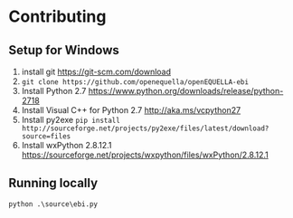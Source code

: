 # Contributing

## Setup for Windows

1. install git <https://git-scm.com/download>
2. `git clone https://github.com/openequella/openEQUELLA-ebi`
3. Install Python 2.7 <https://www.python.org/downloads/release/python-2718>
4. Install Visual C++ for Python 2.7 <http://aka.ms/vcpython27>
5. Install py2exe `pip install http://sourceforge.net/projects/py2exe/files/latest/download?source=files`
6. Install wxPython 2.8.12.1 <https://sourceforge.net/projects/wxpython/files/wxPython/2.8.12.1>

## Running locally

```bat
python .\source\ebi.py
```